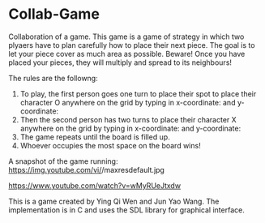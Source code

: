 # Collab-Game
Collaboration of a game. This game is a game of strategy in which two plyaers have to plan carefully how to place their next piece. 
The goal is to let your piece cover as much area as possible. Beware! Once you have placed your pieces, 
they will multiply and spread to its neighbours!

The rules are the followng:

1. To play, the first person goes one turn to place their spot to place their character O anywhere on the grid by typing in x-coordinate: and y-coordinate:
2. Then the second person has two turns to place their character X anywhere on the grid by typing in x-coordinate: and y-coordinate:
3. The game repeats until the board is filled up.
4. Whoever occupies the most space on the board wins!

A snapshot of the game running:
https://img.youtube.com/vi/<wMyRUeJtxdw>/maxresdefault.jpg

https://www.youtube.com/watch?v=wMyRUeJtxdw

This is a game created by Ying Qi Wen and Jun Yao Wang. The implementation is in C and uses the SDL library for graphical interface.
